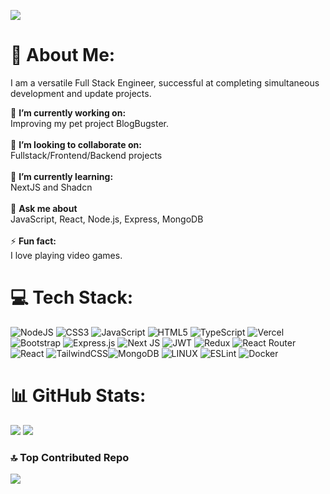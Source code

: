 ![](https://github.com/D3Ext/aesthetic-wallpapers/blob/main/images/manga.png?raw=true)
# 💫 About Me:
I am a versatile Full Stack Engineer, successful at completing simultaneous development and update projects.

🔭 **I’m currently working on:**  <br>Improving my pet project BlogBugster.<br><br>👯 **I’m looking to collaborate on:**  <br>Fullstack/Frontend/Backend projects<br><br>🌱 **I’m currently learning:**  <br>NextJS and Shadcn<br><br>💬 **Ask me about**  <br>JavaScript, React, Node.js, Express, MongoDB<br><br>⚡ **Fun fact:**  <br>I love playing video games.

# 💻 Tech Stack:
![NodeJS](https://img.shields.io/badge/node.js-6DA55F?style=for-the-badge&logo=node.js&logoColor=white) ![CSS3](https://img.shields.io/badge/css3-%231572B6.svg?style=for-the-badge&logo=css3&logoColor=white) ![JavaScript](https://img.shields.io/badge/javascript-%23323330.svg?style=for-the-badge&logo=javascript&logoColor=%23F7DF1E) ![HTML5](https://img.shields.io/badge/html5-%23E34F26.svg?style=for-the-badge&logo=html5&logoColor=white) ![TypeScript](https://img.shields.io/badge/typescript-%23007ACC.svg?style=for-the-badge&logo=typescript&logoColor=white) ![Vercel](https://img.shields.io/badge/vercel-%23000000.svg?style=for-the-badge&logo=vercel&logoColor=white) ![Bootstrap](https://img.shields.io/badge/bootstrap-%23563D7C.svg?style=for-the-badge&logo=bootstrap&logoColor=white) ![Express.js](https://img.shields.io/badge/express.js-%23404d59.svg?style=for-the-badge&logo=express&logoColor=%2361DAFB) ![Next JS](https://img.shields.io/badge/Next-black?style=for-the-badge&logo=next.js&logoColor=white) ![JWT](https://img.shields.io/badge/JWT-black?style=for-the-badge&logo=JSON%20web%20tokens) ![Redux](https://img.shields.io/badge/redux-%23593d88.svg?style=for-the-badge&logo=redux&logoColor=white) ![React Router](https://img.shields.io/badge/React_Router-CA4245?style=for-the-badge&logo=react-router&logoColor=white) ![React](https://img.shields.io/badge/react-%2320232a.svg?style=for-the-badge&logo=react&logoColor=%2361DAFB) ![TailwindCSS](https://img.shields.io/badge/tailwindcss-%2338B2AC.svg?style=for-the-badge&logo=tailwind-css&logoColor=white)![MongoDB](https://img.shields.io/badge/MongoDB-%234ea94b.svg?style=for-the-badge&logo=mongodb&logoColor=white) ![LINUX](https://img.shields.io/badge/Linux-FCC624?style=for-the-badge&logo=linux&logoColor=black) ![ESLint](https://img.shields.io/badge/ESLint-4B3263?style=for-the-badge&logo=eslint&logoColor=white) ![Docker](https://img.shields.io/badge/docker-%230db7ed.svg?style=for-the-badge&logo=docker&logoColor=white)
 
# 📊 GitHub Stats:
![](https://github-readme-stats.vercel.app/api?username=leytox&theme=dark&hide_border=false&include_all_commits=false&count_private=false)
![](https://github-readme-streak-stats.herokuapp.com/?user=leytox&theme=dark&hide_border=false)

### 🔝 Top Contributed Repo
![](https://github-contributor-stats.vercel.app/api?username=leytox&limit=5&theme=tokyonight&combine_all_yearly_contributions=true)

